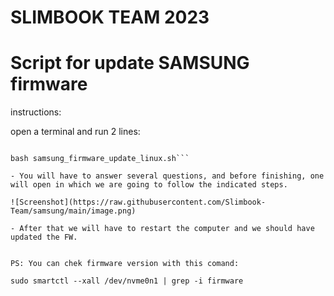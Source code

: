 # SLIMBOOK TEAM 2023
# Script for update SAMSUNG firmware
instructions:

open a terminal and run 2 lines:

```wget https://raw.githubusercontent.com/Slimbook-Team/samsung/master/samsung_firmware_update_linux.sh

bash samsung_firmware_update_linux.sh```

- You will have to answer several questions, and before finishing, one will open in which we are going to follow the indicated steps.

![Screenshot](https://raw.githubusercontent.com/Slimbook-Team/samsung/main/image.png)

- After that we will have to restart the computer and we should have updated the FW.


PS: You can chek firmware version with this comand: 

sudo smartctl --xall /dev/nvme0n1 | grep -i firmware
